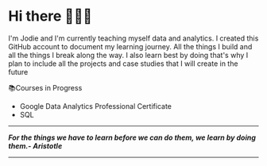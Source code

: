 # Hi there 🙋🏼‍♀️
I'm Jodie and I'm currently teaching myself data and analytics. I created this GitHub account to document my learning journey. All the things I build and all the things I break along the way. I also learn best by doing that's why I plan to include all the projects and case studies that I will create in the future

📚Courses in Progress
- Google Data Analytics Professional Certificate
- SQL


***
_**For the things we have to learn before we can do them, we learn by doing them.- Aristotle**_
***
